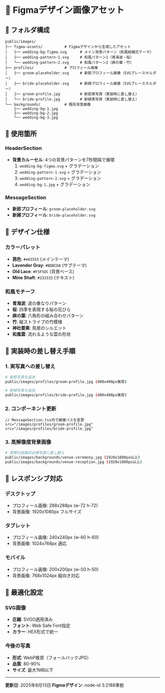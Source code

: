 # 🎨 Figmaデザイン画像アセット

## 📁 フォルダ構成

```
public/images/
├── figma-assets/          # Figmaデザインから生成したアセット
│   ├── wedding-bg-figma.svg      # メイン背景パターン（和風結婚式テーマ）
│   ├── wedding-pattern-1.svg     # 和風パターン1（青海波・桜）
│   └── wedding-pattern-2.svg     # 和風パターン2（麻の葉・竹）
├── profiles/              # プロフィール画像
│   ├── groom-placeholder.svg     # 新郎プロフィール画像（SVGプレースホルダー）
│   ├── bride-placeholder.svg     # 新婦プロフィール画像（SVGプレースホルダー）
│   ├── groom-profile.jpg         # 新郎実写真（実装時に差し替え）
│   └── bride-profile.jpg         # 新婦実写真（実装時に差し替え）
└── backgrounds/           # 既存背景画像
    ├── wedding-bg-1.jpg
    ├── wedding-bg-2.jpg
    └── wedding-bg-3.jpg
```

## 🎯 使用箇所

### HeaderSection
- **背景カルーセル**: 4つの背景パターンを7秒間隔で循環
  1. `wedding-bg-figma.svg` + グラデーション
  2. `wedding-pattern-1.svg` + グラデーション
  3. `wedding-pattern-2.svg` + グラデーション
  4. `wedding-bg-1.jpg` + グラデーション

### MessageSection
- **新郎プロフィール**: `groom-placeholder.svg`
- **新婦プロフィール**: `bride-placeholder.svg`

## 🎨 デザイン仕様

### カラーパレット
- **茜色**: `#e65555` (メインテーマ)
- **Lavender Gray**: `#BDBCDA` (サブテーマ)
- **Old Lace**: `#F5F5DC` (背景ベース)
- **Mine Shaft**: `#333333` (テキスト)

### 和風モチーフ
- **青海波**: 波の重なりパターン
- **桜**: 四季を表現する桜の花びら
- **麻の葉**: 六角形の組み合わせパターン
- **竹**: 縦ストライプの竹模様
- **神社要素**: 鳥居のシルエット
- **和風雲**: 流れるような雲の形状

## 🔄 実装時の差し替え手順

### 1. 実写真への差し替え
```bash
# 新郎写真を追加
public/images/profiles/groom-profile.jpg (400x400px推奨)

# 新婦写真を追加  
public/images/profiles/bride-profile.jpg (400x400px推奨)
```

### 2. コンポーネント更新
```tsx
// MessageSection.tsx内で画像パスを変更
src="/images/profiles/groom-profile.jpg"
src="/images/profiles/bride-profile.jpg"
```

### 3. 高解像度背景画像
```bash
# 実際の結婚式会場写真に差し替え
public/images/backgrounds/venue-ceremony.jpg (1920x1080px以上)
public/images/backgrounds/venue-reception.jpg (1920x1080px以上)
```

## 📱 レスポンシブ対応

### デスクトップ
- プロフィール画像: 288x288px (w-72 h-72)
- 背景画像: 1920x1080px フルサイズ

### タブレット
- プロフィール画像: 240x240px (w-60 h-60)
- 背景画像: 1024x768px 適応

### モバイル
- プロフィール画像: 200x200px (w-50 h-50)
- 背景画像: 768x1024px 縦向き対応

## 🎯 最適化設定

### SVG画像
- **圧縮**: SVGO適用済み
- **フォント**: Web Safe Font指定
- **カラー**: HEX形式で統一

### 今後の写真
- **形式**: WebP推奨（フォールバックJPG）
- **品質**: 80-90%
- **サイズ**: 最大1MB以下

---

**更新日**: 2025年8月13日
**Figmaデザイン**: node-id 3:2188準拠
